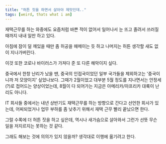 ```yaml
---
title: "허튼 짓을 하면서 살아야 제맛인데.."
tags: [weird, thats what i am]
---
```


재택근무를 하는 와중에도 요즘처럼 바쁜 적이 없어서 일어나서 눈 뜨고 졸려서 쓰러질 때까지 내내 일만 하고 있다.

아침에 잠이 덜 깨있을 때만 좀 허공을 헤메이는 듯 하고 나머지는 허튼 생각할 새도 없이 지나가버린다.

이것 또한 코로나 바이러스가 가져다 준 또 다른 해악이지 싶다.

중국에서 한창 난리가 났을 땐, 중국의 인접국이었던 일부 국가들을 제외하고는 '중국이니까 저 모양이지' 싶었나보다. 그때가 2월이었고 대부분 5월 정도를 지나면서는 안정세(?)로 접어드는 양상이었는데, 8월이 다 되어가는 지금은 아메리카/아프리카 대륙이 난리도 아니다.

IT 회사들 중에서는 내년 상반기도 재택근무를 하는 방향으로 간다고 선언한 회사가 있는데, 어찌되었거나 업무 부하를 좀 낮추기 위해서 재택 근무 빨리 끝났으면 한다.

그럴 수록에 더 허튼 짓을 하고 싶은데, 역시나 새가슴으로 살아와서 그런가 선뜻 무슨 일을 저지르지는 못하는 것 같다.

그래도 해보는 것에 의의가 있지 않을까? 생각대로 이행에 옮기려고 한다.
